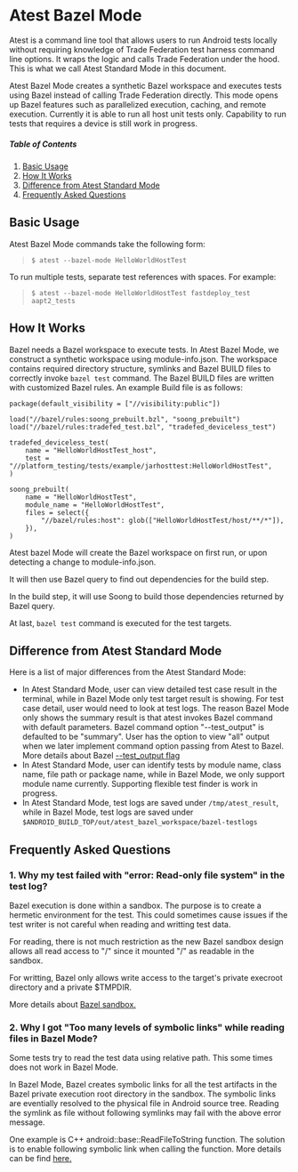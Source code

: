 # Atest Bazel Mode
Atest is a command line tool that allows users to run Android tests locally
without requiring knowledge of Trade Federation test harness command line
options. It wraps the logic and calls Trade Federation under the hood. This is
what we call Atest Standard Mode in this document.

Atest Bazel Mode creates a synthetic Bazel workspace and executes tests using
Bazel instead of calling Trade Federation directly. This mode opens up Bazel
features such as parallelized execution, caching, and remote execution.
Currently it is able to run all host unit tests only. Capability to run tests
that requires a device is still work in progress.

##### Table of Contents
1. [Basic Usage](#basic-usage)
2. [How It Works](#how-it-works)
3. [Difference from Atest Standard Mode](#difference-from-atest-standard-mode)
4. [Frequently Asked Questions](#faq)

## <a name="basic-usage">Basic Usage</a>

Atest Bazel Mode commands take the following form:

> ```$ atest --bazel-mode HelloWorldHostTest```

To run multiple tests, separate test references with spaces. For example:

> ```$ atest --bazel-mode HelloWorldHostTest fastdeploy_test aapt2_tests```

## <a name="how-it-works">How It Works</a>
Bazel needs a Bazel workspace to execute tests.
In Atest Bazel Mode, we construct a synthetic workspace using module-info.json.
The workspace contains required directory structure, symlinks and Bazel BUILD
files to correctly invoke ```bazel test``` command. The Bazel BUILD files are
written with customized Bazel rules. An example Build file is as follows:

```
package(default_visibility = ["//visibility:public"])

load("//bazel/rules:soong_prebuilt.bzl", "soong_prebuilt")
load("//bazel/rules:tradefed_test.bzl", "tradefed_deviceless_test")

tradefed_deviceless_test(
    name = "HelloWorldHostTest_host",
    test = "//platform_testing/tests/example/jarhosttest:HelloWorldHostTest",
)

soong_prebuilt(
    name = "HelloWorldHostTest",
    module_name = "HelloWorldHostTest",
    files = select({
        "//bazel/rules:host": glob(["HelloWorldHostTest/host/**/*"]),
    }),
)
```

Atest bazel Mode will create the Bazel workspace on first run, or upon detecting
a change to module-info.json.

It will then use Bazel query to find out dependencies for the build step.

In the build step, it will use Soong to build those dependencies returned by
Bazel query.

At last, ```bazel test``` command is executed for the test targets.

## <a name="difference-from-atest-standard-mode">Difference from Atest Standard Mode</a>

Here is a list of major differences from the Atest Standard Mode:
* In Atest Standard Mode, user can view detailed test case result in the
terminal, while in Bazel Mode only test target result is showing. For test case
detail, user would need to look at test logs. The reason Bazel Mode only shows
the summary result is that atest invokes Bazel command with default parameters.
Bazel command option "--test_output" is defaulted to be "summary". User has the
option to view "all" output when we later implement command option passing from
Atest to Bazel.
More details about Bazel [--test_output flag](https://docs.bazel.build/versions/main/command-line-reference.html#flag--test_output)
* In Atest Standard Mode, user can identify tests by module name, class name,
file path or package name, while in Bazel Mode, we only support module name
currently. Supporting flexible test finder is work in progress.
* In Atest Standard Mode, test logs are saved under ```/tmp/atest_result```, while in
Bazel Mode, test logs are saved under ```$ANDROID_BUILD_TOP/out/atest_bazel_workspace/bazel-testlogs```


## <a name="faq">Frequently Asked Questions</a>

### 1. Why my test failed with "error: Read-only file system" in the test log?

Bazel execution is done within a sandbox. The purpose is to create a hermetic
environment for the test. This could sometimes cause issues if the test writer
is not careful when reading and writting test data.

For reading, there is not much restriction as the new Bazel sandbox design
allows all read access to "/" since it mounted "/" as readable in the sandbox.

For writting, Bazel only allows write access to the target's private execroot
directory and a private $TMPDIR.

More details about [Bazel sandbox.](https://bazel.build/designs/2016/06/02/sandboxing.html)


### 2. Why I got "Too many levels of symbolic links" while reading files in Bazel Mode?

Some tests try to read the test data using relative path. This some times does
not work in Bazel Mode.

In Bazel Mode, Bazel creates symbolic links for all the test artifacts in the
Bazel private execution root directory in the sandbox. The symbolic links are
eventially resolved to the physical file in Android source tree.
Reading the symlink as file without following symlinks may fail with the above
error message.

One example is C++ android::base::ReadFileToString function. The solution is to
enable following symbolic link when calling the function.
More details can be find [here.](https://cs.android.com/android/platform/superproject/+/master:external/googletest/googletest/include/gtest/gtest.h;drc=master;l=2353)
